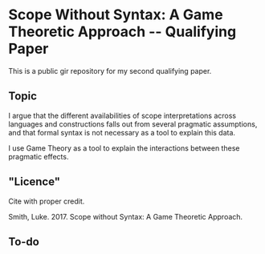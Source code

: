 # Scope Without Syntax: A Game Theoretic Approach -- Qualifying Paper

This is a public gir repository for my second qualifying paper.

## Topic

I argue that the different availabilities of scope interpretations across languages and constructions falls out from several pragmatic assumptions, and that formal syntax is not necessary as a tool to explain this data.

 I use Game Theory as a tool to explain the interactions between these pragmatic effects.
 
 ## "Licence"
 
 Cite with proper credit.
 
 Smith, Luke. 2017. Scope without Syntax: A Game Theoretic Approach.
 
 ## To-do
